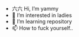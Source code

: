 - 六六 Hi, I’m yammy
- 👀 I’m interested in ladies
- 🌱 I’m  learning repository
- 📫 How to fuck yourself..
<!---
r-1996/r-1996 is a ✨ special ✨ repository because its `README.md` (this file) appears on your GitHub profile.
You can click the Preview link to take a look at your changes.
--->
